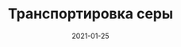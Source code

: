---
layout: default
date: 2021-01-25
title: Транспортировка серы
heroBg: img/tr-bg.jpg
class: " yellow-title"
bannerText: Мы работаем с 2015 года. Этот срок может показаться не слишком внушительным, но тем не менее, за это время мы успели получить репутацию надежного партнера и завоевать доверие большого количества постоянных клиентов, число которых постоянно растет.
icon: img/icons/icon-sera.svg
---